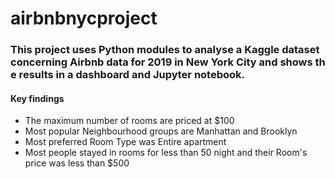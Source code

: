 # airbnbnycproject

### This project uses Python modules to analyse a Kaggle dataset concerning Airbnb data for 2019 in New York City and shows the results in a dashboard and Jupyter notebook.

#### Key findings 
* The maximum number of rooms are priced at $100 
* Most popular Neighbourhood groups are Manhattan and Brooklyn 
* Most preferred Room Type was Entire apartment 
* Most people stayed in rooms for less than 50 night and their Room's price was less than $500
